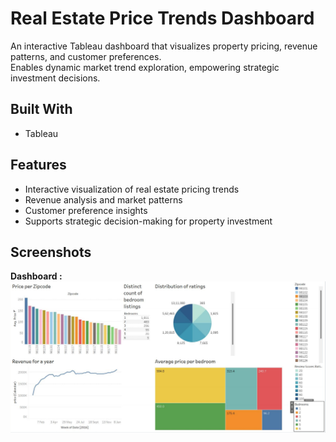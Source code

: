# Real Estate Price Trends Dashboard

An interactive Tableau dashboard that visualizes property pricing, revenue patterns, and customer preferences.  
Enables dynamic market trend exploration, empowering strategic investment decisions.

## Built With
- Tableau  

## Features
- Interactive visualization of real estate pricing trends  
- Revenue analysis and market patterns  
- Customer preference insights  
- Supports strategic decision-making for property investment  

## Screenshots

**Dashboard :**  
![Dashboard Overview](screenshots/dashboard.png)
